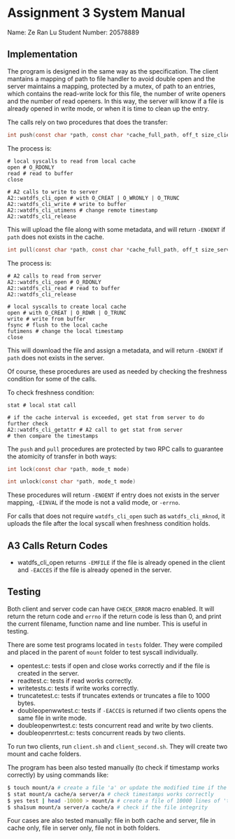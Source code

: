 # Assignment 3 System Manual

Name: Ze Ran Lu
Student Number: 20578889

## Implementation

The program is designed in the same way as the specification. The client mantains a mapping of path to file handler to avoid double open and the server maintains a mapping, protected by a mutex, of path to an entries, which contains the read-write lock for this file, the number of write openers and the number of read openers. In this way, the server will know if a file is already opened in write mode, or when it is time to clean up the entry.

The calls rely on two procedures that does the transfer: 

```c
int push(const char *path, const char *cache_full_path, off_t size_client, struct timespec *ts)
```

The process is:

```
# local syscalls to read from local cache
open # O_RDONLY
read # read to buffer
close

# A2 calls to write to server
A2::watdfs_cli_open # with O_CREAT | O_WRONLY | O_TRUNC
A2::watdfs_cli_write # write to buffer
A2::watdfs_cli_utimens # change remote timestamp 
A2::watdfs_cli_release

```

This will upload the file along with some metadata, and will return `-ENOENT` if `path` does not exists in the cache. 

```c
int pull(const char *path, const char *cache_full_path, off_t size_server, struct timespec *ts)
```

The process is:

```
# A2 calls to read from server
A2::watdfs_cli_open # O_RDONLY
A2::watdfs_cli_read # read to buffer
A2::watdfs_cli_release

# local syscalls to create local cache
open # with O_CREAT | O_RDWR | O_TRUNC
write # write from buffer
fsync # flush to the local cache
futimens # change the local timestamp
close
```

This will download the file and assign a metadata, and will return `-ENOENT` if `path` does not exists in the server. 

Of course, these procedures are used as needed by checking the freshness condition for some of the calls. 

To check freshness condition:

```
stat # local stat call

# if the cache interval is exceeded, get stat from server to do further check
A2::watdfs_cli_getattr # A2 call to get stat from server
# then compare the timestamps
```

The `push` and `pull` procedures are protected by two RPC calls to guarantee the atomicity of transfer in both ways:

```c
int lock(const char *path, mode_t mode)
```

```c
int unlock(const char *path, mode_t mode)
```

These procedures will return `-ENOENT` if entry does not exists in the server mapping, `-EINVAL` if the mode is not a valid mode, or `-errno`.

For calls that does not require `watdfs_cli_open` such as `watdfs_cli_mknod`, it uploads the file after the local syscall when freshness condition holds. 

## A3 Calls Return Codes

- watdfs_cli_open returns `-EMFILE` if the file is already opened in the client and `-EACCES` if the file is already opened in the server.

## Testing

Both client and server code can have `CHECK_ERROR` macro enabled. It will return the return code and `errno` if the return code is less than 0, and print the current filename, function name and line number. This is useful in testing. 

There are some test programs located in `tests` folder. They were compiled and placed in the parent of `mount` folder to test syscall individually. 

- opentest.c: tests if open and close works correctly and if the file is created in the server. 
- readtest.c: tests if read works correctly.
- writetests.c: tests if write works correctly.
- truncatetest.c: tests if truncates extends or truncates a file to 1000 bytes.
- doubleopenwwtest.c: tests if `-EACCES` is returned if two clients opens the same file in write mode.
- doubleopenwrtest.c: tests concurrent read and write by two clients.
- doubleopenrrtest.c: tests concurrent reads by two clients.

To run two clients, run `client.sh` and `client_second.sh`. They will create two mount and cache folders. 

The program has been also tested manually (to check if timestamp works correctly) by using commands like:

```bash
$ touch mount/a # create a file 'a' or update the modified time if the file already exists
$ stat mount/a cache/a server/a # check timestamps works correctly
$ yes test | head -10000 > mount/a # create a file of 10000 lines of 'test'
$ sha1sum mount/a server/a cache/a # check if the file integrity
```

Four cases are also tested manually: file in both cache and server, file in cache only, file in server only, file not in both folders. 